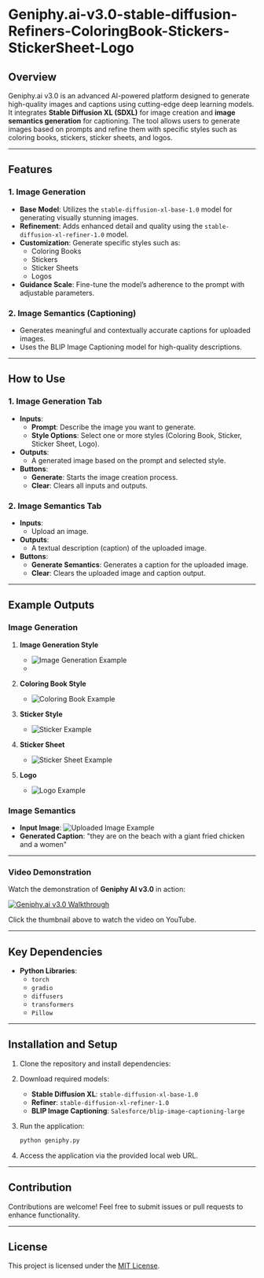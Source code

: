 # Geniphy.ai-v3.0-stable-diffusion-Refiners-ColoringBook-Stickers-StickerSheet-Logo

## Overview

Geniphy.ai v3.0 is an advanced AI-powered platform designed to generate high-quality images and captions using cutting-edge deep learning models. It integrates **Stable Diffusion XL (SDXL)** for image creation and **image semantics generation** for captioning. The tool allows users to generate images based on prompts and refine them with specific styles such as coloring books, stickers, sticker sheets, and logos.

---

## Features

### 1. **Image Generation**
- **Base Model**: Utilizes the `stable-diffusion-xl-base-1.0` model for generating visually stunning images.
- **Refinement**: Adds enhanced detail and quality using the `stable-diffusion-xl-refiner-1.0` model.
- **Customization**: Generate specific styles such as:
  - Coloring Books
  - Stickers
  - Sticker Sheets
  - Logos
- **Guidance Scale**: Fine-tune the model’s adherence to the prompt with adjustable parameters.

### 2. **Image Semantics (Captioning)**
- Generates meaningful and contextually accurate captions for uploaded images.
- Uses the BLIP Image Captioning model for high-quality descriptions.

---

## How to Use

### **1. Image Generation Tab**
- **Inputs**:
  - **Prompt**: Describe the image you want to generate.
  - **Style Options**: Select one or more styles (Coloring Book, Sticker, Sticker Sheet, Logo).
- **Outputs**:
  - A generated image based on the prompt and selected style.
- **Buttons**:
  - **Generate**: Starts the image creation process.
  - **Clear**: Clears all inputs and outputs.

### **2. Image Semantics Tab**
- **Inputs**:
  - Upload an image.
- **Outputs**:
  - A textual description (caption) of the uploaded image.
- **Buttons**:
  - **Generate Semantics**: Generates a caption for the uploaded image.
  - **Clear**: Clears the uploaded image and caption output.

---

## Example Outputs

### Image Generation

1. **Image Generation Style**
   - ![Image Generation Example](https://github.com/ajay197/Geniphy.ai-v3.0-stable-diffusion-Refiners-ColoringBook-Stickers-StickerSheet-Logo-ImageSemantics/blob/4093caeac3e752262325400bb8c7c0e4a7f7c637/Geniphy.ai%20v3.0%20outputs/image%20(13).webp)
   - 
2. **Coloring Book Style**
   - ![Coloring Book Example](https://github.com/ajay197/Geniphy.ai-v3.0-stable-diffusion-Refiners-ColoringBook-Stickers-StickerSheet-Logo-ImageSemantics/blob/4093caeac3e752262325400bb8c7c0e4a7f7c637/Geniphy.ai%20v3.0%20outputs/image%20(14).webp)

3. **Sticker Style**
   - ![Sticker Example](https://github.com/ajay197/Geniphy.ai-v3.0-stable-diffusion-Refiners-ColoringBook-Stickers-StickerSheet-Logo-ImageSemantics/blob/4093caeac3e752262325400bb8c7c0e4a7f7c637/Geniphy.ai%20v3.0%20outputs/image%20(15).webp)

4. **Sticker Sheet**
   - ![Sticker Sheet Example](https://github.com/ajay197/Geniphy.ai-v3.0-stable-diffusion-Refiners-ColoringBook-Stickers-StickerSheet-Logo-ImageSemantics/blob/4093caeac3e752262325400bb8c7c0e4a7f7c637/Geniphy.ai%20v3.0%20outputs/image%20(16).webp)

5. **Logo**
   - ![Logo Example](https://github.com/ajay197/Geniphy.ai-v3.0-stable-diffusion-Refiners-ColoringBook-Stickers-StickerSheet-Logo-ImageSemantics/blob/4093caeac3e752262325400bb8c7c0e4a7f7c637/Geniphy.ai%20v3.0%20outputs/image%20(17).webp)

### Image Semantics
- **Input Image**: ![Uploaded Image Example](https://github.com/ajay197/Geniphy.ai-v3.0-stable-diffusion-Refiners-ColoringBook-Stickers-StickerSheet-Logo-ImageSemantics/blob/4093caeac3e752262325400bb8c7c0e4a7f7c637/Geniphy.ai%20v3.0%20outputs/Screenshot6.png)
- **Generated Caption**: "they are on the beach with a giant fried chicken and a women"

---

### Video Demonstration

Watch the demonstration of **Geniphy AI v3.0** in action:

[![Geniphy.ai v3.0 Walkthrough](https://img.youtube.com/vi/ELMCeGX_f1U/0.jpg)](https://www.youtube.com/watch?v=ELMCeGX_f1U)

Click the thumbnail above to watch the video on YouTube.

---

## Key Dependencies
- **Python Libraries**:
  - `torch`
  - `gradio`
  - `diffusers`
  - `transformers`
  - `Pillow`

---

## Installation and Setup
1. Clone the repository and install dependencies:

2. Download required models:
   - **Stable Diffusion XL**: `stable-diffusion-xl-base-1.0`
   - **Refiner**: `stable-diffusion-xl-refiner-1.0`
   - **BLIP Image Captioning**: `Salesforce/blip-image-captioning-large`

3. Run the application:
   ```bash
   python geniphy.py
   ```

4. Access the application via the provided local web URL.

---

## Contribution
Contributions are welcome! Feel free to submit issues or pull requests to enhance functionality.

---

## License
This project is licensed under the [MIT License](LICENSE).
